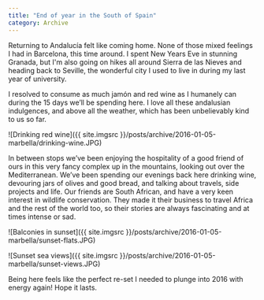```yaml
---
title: "End of year in the South of Spain"
category: Archive
---
```


Returning to Andalucía felt like coming home. None of those mixed feelings I had in Barcelona, this time around. I spent New Years Eve in stunning Granada, but I'm also going on hikes all around Sierra de las Nieves and heading back to Seville, the wonderful city I used to live in during my last year of university.

I resolved to consume as much jamón and red wine as I humanely can during the 15 days we’ll be spending here. I love all these andalusian indulgences, and above all the weather, which has been unbelievably kind to us so far.

![Drinking red wine]({{ site.imgsrc }}/posts/archive/2016-01-05-marbella/drinking-wine.JPG)

In between stops we’ve been enjoying the hospitality of a good friend of ours in this very fancy complex up in the mountains, looking out over the Mediterranean. We’ve been spending our evenings back here drinking wine, devouring jars of olives and good bread, and talking about travels, side projects and life. Our friends are South African, and have a very keen interest in wildlife conservation. They made it their business to travel Africa and the rest of the world too, so their stories are always fascinating and at times intense or sad.

![Balconies in sunset]({{ site.imgsrc }}/posts/archive/2016-01-05-marbella/sunset-flats.JPG)

![Sunset sea views]({{ site.imgsrc }}/posts/archive/2016-01-05-marbella/sunset-views.JPG)

Being here feels like the perfect re-set I needed to plunge into 2016 with energy again! Hope it lasts.